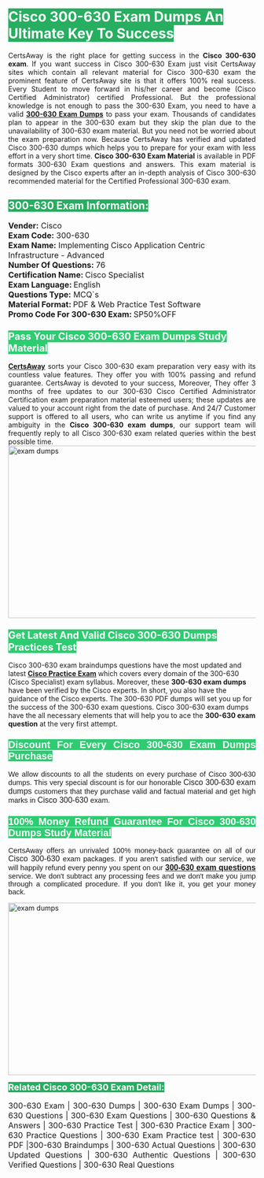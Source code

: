 <h1><span style="color:#ffffff"><strong><span style="background-color:#27ae60">Cisco 300-630 Exam Dumps An Ultimate Key To Success</span></strong></span></h1> <div style="text-align:justify">CertsAway is the right place for getting success in the <strong>Cisco 300-630 exam</strong>. If you want success in Cisco 300-630 Exam just visit CertsAway sites which contain all relevant material for Cisco 300-630 exam the prominent feature of CertsAway site is that it offers 100% real success. Every Student to move forward in his/her career and become (Cisco Certified Administrator) certified Professional. But the professional knowledge is not enough to pass the 300-630 Exam, you need to have a valid <a href="https://www.certsaway.com/cisco/300-630-exam-dumps"><strong>300-630 Exam Dumps</strong></a> to pass your exam. Thousands of candidates plan to appear in the 300-630 exam but they skip the plan due to the unavailability of 300-630 exam material. But you need not be worried about the exam preparation now. Because CertsAway has verified and updated Cisco 300-630 dumps which helps you to prepare for your exam with less effort in a very short time. <strong>Cisco 300-630 Exam Material</strong> is available in PDF formats 300-630 Exam questions and answers. This exam material is designed by the Cisco experts after an in-depth analysis of Cisco 300-630 recommended material for the Certified Professional 300-630 exam.</div> <h2 style="text-align:justify"><span style="color:#ffffff"><span style="background-color:#27ae60">300-630 Exam Information:</span></span></h2> <p><span style="font-size:16px"><strong>Vender:</strong> Cisco<br /> <strong>Exam Code:</strong> 300-630<br /> <strong>Exam Name:</strong> Implementing Cisco Application Centric Infrastructure - Advanced<br /> <strong>Number Of Questions:</strong> 76<br /> <strong>Certification Name: </strong>Cisco Specialist<br /> <strong>Exam Language: </strong>English<br /> <strong>Questions Type:</strong> MCQ`s<br /> <strong>Material Format: </strong>PDF & Web Practice Test Software<br /> <strong>Promo Code For 300-630 Exam: </strong>SP50%OFF</span></p> <h3><span style="font-size:20px"><span style="color:#ffffff"><strong><span style="background-color:#2ecc71">Pass Your Cisco 300-630 Exam Dumps Study Material</span></strong></span></span></h3> <div style="text-align:justify"><a href=" https://www.certsaway.com/"><strong>CertsAway</strong></a> sorts your Cisco 300-630 exam preparation very easy with its countless value features. They offer you with 100% passing and refund guarantee. CertsAway is devoted to your success, Moreover, They offer 3 months of free updates to our 300-630 Cisco Certified Administrator Certification exam preparation material esteemed users; these updates are valued to your account right from the date of purchase. And 24/7 Customer support is offered to all users, who can write us anytime if you find any ambiguity in the <strong>Cisco 300-630 exam dumps</strong>, our support team will frequently reply to all Cisco 300-630 exam related queries within the best possible time.</div> <div style="text-align:justify"> </div> <div style="text-align:justify"><a href="https://www.certsaway.com/cisco/300-630-exam-dumps" rel="no-follow"><img alt="exam dumps" src="https://www.certcollections.com/uploads/content/certsaway.png" style="height:350px; width:750px" /></a></div> <h3><span style="font-size:20px"><span style="color:#ffffff"><strong><span style="background-color:#2ecc71">Get Latest And Valid Cisco 300-630 Dumps Practices Test</span></strong></span></span></h3> <p>Cisco 300-630 exam braindumps questions have the most updated and latest <a href="https://www.certsaway.com/cisco-questions"><strong>Cisco Practice Exam</strong></a> which covers every domain of the 300-630 (Cisco Specialist) exam syllabus. Moreover, these <strong>300-630 exam dumps</strong> have been verified by the Cisco experts. In short, you also have the guidance of the Cisco experts. The 300-630 PDF dumps will set you up for the success of the 300-630 exam questions. Cisco 300-630 exam dumps have the all necessary elements that will help you to ace the <strong>300-630 exam question</strong> at the very first attempt.</p> <h3 style="text-align:justify"><span style="font-size:20px"><span style="color:#ffffff"><strong><span style="font-family:Calibri,sans-serif"><span style="background-color:#2ecc71">Discount For Every </span><span style="background-color:#2ecc71">Cisco 300-630 Exam</span><span style="background-color:#2ecc71"> Dumps Purchase</span></span></strong></span></span></h3> <div style="text-align:justify"> <p><span style="font-size:11pt"><span style="font-family:Calibri,sans-serif">We allow discounts to all the students on every purchase of Cisco 300-630 dumps. This very special discount is for our honorable <span style="font-size:12.0pt"><span style="background-color:white">Cisco 300-630 exam dumps </span></span>customers that they purchase valid and factual material and get high marks in <span style="font-size:12.0pt"><span style="background-color:white">Cisco 300-630 </span></span>exam. </span></span></p> <h3><span style="font-size:20px"><span style="color:#ffffff"><strong><span style="font-family:Calibri,sans-serif"><span style="background-color:#2ecc71">100% Money Refund Guarantee For </span><span style="background-color:#2ecc71">Cisco 300-630 Dumps Study Material</span></span></strong></span></span></h3> <p><span style="font-size:11pt"><span style="font-family:Calibri,sans-serif">CertsAway offers an unrivaled 100% money-back guarantee on all of our <span style="font-size:12.0pt"><span style="background-color:white">Cisco 300-630 </span></span>exam packages. If you aren't satisfied with our service, we will happily refund every penny you spent on our <span style="font-size:12.0pt"><span style="background-color:white"><a href="https://www.certsaway.com/cisco/300-630-exam-dumps"><strong>300-630 exam questions</strong></a> </span></span>service. We don't subtract any processing fees and we don't make you jump through a complicated procedure. If you don't like it, you get your money back.</span></span></p> <p><a href="https://www.certsaway.com/cisco/300-630-exam-dumps" rel="no-follow"><img alt="exam dumps" src="https://www.certcollections.com/uploads/content/certsaway_(2)2.png" style="height:350px; width:750px" /></a></p> <p><span style="color:#ffffff"><strong><span style="font-size:18px"><span style="background-color:#27ae60">Related Cisco 300-630 Exam Detail:</span></span></strong></span><br /> <br /> <span style="font-size:16px">300-630 Exam | 300-630 Dumps | 300-630 Exam Dumps | 300-630 Questions | 300-630 Exam Questions | 300-630 Questions & Answers | 300-630 Practice Test | 300-630 Practice Exam | 300-630 Practice Questions | 300-630 Exam Practice test | 300-630 PDF |300-630 Braindumps | 300-630 Actual Questions | 300-630 Updated Questions | 300-630 Authentic Questions | 300-630 Verified Questions | 300-630 Real Questions</span></p> </div>
